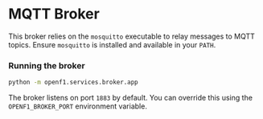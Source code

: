 # MQTT Broker

This broker relies on the `mosquitto` executable to relay messages
to MQTT topics. Ensure `mosquitto` is installed and available in your
`PATH`.

### Running the broker

```bash
python -m openf1.services.broker.app
```

The broker listens on port `1883` by default. You can override this
using the `OPENF1_BROKER_PORT` environment variable.

